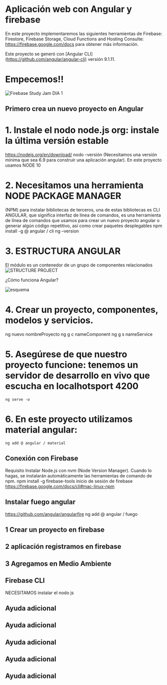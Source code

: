 # Aplicación web con Angular y firebase
En este proyecto implementaremos las siguientes herramientas de Firebase:  Firestore, Firebase Storage, Cloud Functions and Hosting
Consulte: https://firebase.google.com/docs para obtener más información.

Este proyecto se generó con [Angular CLI] (https://github.com/angular/angular-cli) versión 9.1.11.
# Empecemos!!
![Firebase Study Jam DIA 1](https://user-images.githubusercontent.com/39227411/87808661-197b9d00-c828-11ea-8d35-f73133c0c367.jpg)
## Primero crea un nuevo proyecto en Angular
# 1. Instale el nodo node.js org: instale la última versión estable
  https://nodejs.org/en/download/
  nodo –versión
(Necesitamos una versión mínima que sea 6.9 para construir una aplicación angular). En este proyecto usamos NODE 10
# 2. Necesitamos una herramienta NODE PACKAGE MANAGER
(NPM) para instalar bibliotecas de terceros, una de estas bibliotecas es CLI ANGULAR, que significa interfaz de línea de comandos, es una herramienta de línea de comandos que usamos para crear un nuevo proyecto angular o generar algún código repetitivo, así como crear paquetes desplegables
   npm install -g @ angular / cli
   ng –version
# 3. ESTRUCTURA ANGULAR
El módulo es un contenedor de un grupo de componentes relacionados
![STRUCTURE PROJECT](https://user-images.githubusercontent.com/39227411/87810756-7af13b00-c82b-11ea-969a-a97d5e868cb0.jpg)

¿Cómo funciona Angular?

![esquema](https://user-images.githubusercontent.com/39227411/87809518-85aad080-c829-11ea-9fac-e95f316ea58f.gif)
# 4. Crear un proyecto, componentes, modelos y servicios.
  ng nuevo nombreProyecto
  ng g c nameComponent
  ng g s nameService
  
# 5. Asegúrese de que nuestro proyecto funcione: tenemos un servidor de desarrollo en vivo que escucha en localhotsport 4200
    ng serve -o
# 6. En este proyecto utilizamos material angular:
    ng add @ angular / material

## Conexión con Firebase
Requisito Instalar Node.js con nvm (Node Version Manager).
Cuando lo hagas, se instalarán automáticamente las herramientas de comando de npm.
npm install -g firebase-tools
inicio de sesión de firebase
https://firebase.google.com/docs/cli#mac-linux-npm
## Instalar fuego angular
https://github.com/angular/angularfire
ng add @ angular / fuego
## 1 Crear un proyecto en firebase
## 2 aplicación registramos en firebase
## 3 Agregamos en Medio Ambiente
## Firebase CLI


NECESITAMOS instalar el nodo js
## Ayuda adicional
## Ayuda adicional
## Ayuda adicional
## Ayuda adicional
## Ayuda adicional
